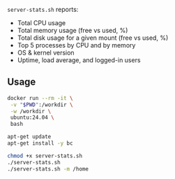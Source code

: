 `server-stats.sh` reports:
- Total CPU usage
- Total memory usage (free vs used, %)
- Total disk usage for a given mount (free vs used, %)
- Top 5 processes by CPU and by memory
- OS & kernel version
- Uptime, load average, and logged-in users

## Usage

```bash
docker run --rm -it \
 -v "$PWD":/workdir \
 -w /workdir \
 ubuntu:24.04 \
 bash

apt-get update
apt-get install -y bc

chmod +x server-stats.sh
./server-stats.sh          
./server-stats.sh -m /home 
